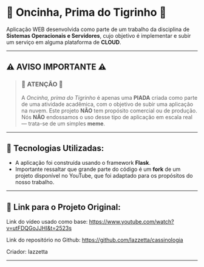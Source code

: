 # 🐾 Oncinha, Prima do Tigrinho 🐾

Aplicação WEB desenvolvida como parte de um trabalho da disciplina de **Sistemas Operacionais e Servidores**, cujo objetivo é implementar e subir um serviço em alguma plataforma de **CLOUD**. 

---

## ⚠️ **AVISO IMPORTANTE** ⚠️

> ### 🚨 **ATENÇÃO** 🚨
>
> A _Oncinha, prima do Tigrinho_ é apenas uma **PIADA** criada como parte de uma atividade acadêmica, com o objetivo de subir uma aplicação na nuvem. Este projeto **NÃO** tem propósito comercial ou de produção. Nós **NÃO** endossamos o uso desse tipo de aplicação em escala real — trata-se de um simples **meme**.

---

## 🚀 **Tecnologias Utilizadas**:

- A aplicação foi construída usando o framework **Flask**.
- Importante ressaltar que grande parte do código é um **fork** de um projeto disponível no YouTube, que foi adaptado para os propósitos do nosso trabalho.

---

## 🔗 **Link para o Projeto Original**:

Link do vídeo usado como base: https://www.youtube.com/watch?v=utFDQGoJJHI&t=2523s

Link do repositório no Github: https://github.com/Iazzetta/cassinologia

Criador: Iazzetta 

---

